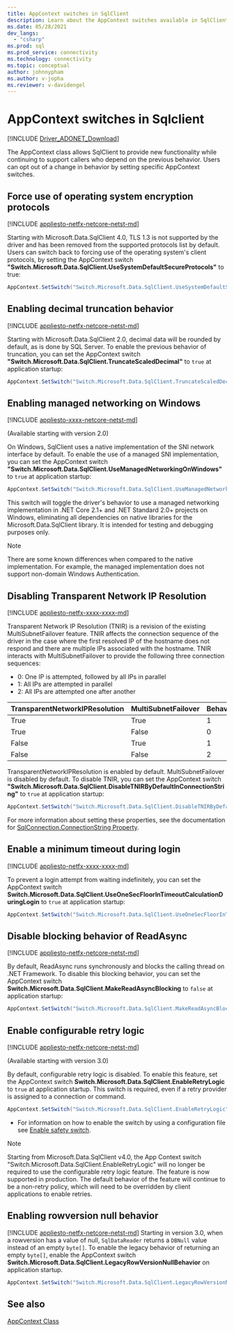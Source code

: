 ```yaml
---
title: AppContext switches in SqlClient
description: Learn about the AppContext switches available in SqlClient and how to use them to modify some default behaviors.
ms.date: 05/28/2021
dev_langs: 
  - "csharp"
ms.prod: sql
ms.prod_service: connectivity
ms.technology: connectivity
ms.topic: conceptual
author: johnnypham
ms.author: v-jopha
ms.reviewer: v-davidengel
---
```

# AppContext switches in Sqlclient

[!INCLUDE [Driver_ADONET_Download](../../includes/driver_adonet_download.md)]

The AppContext class allows SqlClient to provide new functionality while continuing to support callers who depend on the previous behavior. Users can opt out of a change in behavior by setting specific AppContext switches.

## Force use of operating system encryption protocols

[!INCLUDE [appliesto-netfx-netcore-netst-md](../../includes/appliesto-netfx-netcore-netst-md.md)]

Starting with Microsoft.Data.SqlClient 4.0, TLS 1.3 is not supported by the driver and has been removed from the supported protocols list by default. Users can switch back to forcing use of the operating system's client protocols, by setting the AppContext switch **"Switch.Microsoft.Data.SqlClient.UseSystemDefaultSecureProtocols"** to true:

```csharp
AppContext.SetSwitch("Switch.Microsoft.Data.SqlClient.UseSystemDefaultSecureProtocols", true);
```
## Enabling decimal truncation behavior

[!INCLUDE [appliesto-netfx-netcore-netst-md](../../includes/appliesto-netfx-netcore-netst-md.md)]

Starting with Microsoft.Data.SqlClient 2.0, decimal data will be rounded by default, as is done by SQL Server. To enable the previous behavior of truncation, you can set the AppContext switch **"Switch.Microsoft.Data.SqlClient.TruncateScaledDecimal"** to `true` at application startup:

```csharp
AppContext.SetSwitch("Switch.Microsoft.Data.SqlClient.TruncateScaledDecimal", true);
```

## Enabling managed networking on Windows

[!INCLUDE [appliesto-xxxx-netcore-netst-md](../../includes/appliesto-xxxx-netcore-netst-md.md)]

(Available starting with version 2.0)

On Windows, SqlClient uses a native implementation of the SNI network interface by default. To enable the use of a managed SNI implementation, you can set the AppContext switch **"Switch.Microsoft.Data.SqlClient.UseManagedNetworkingOnWindows"** to `true` at application startup:

```csharp
AppContext.SetSwitch("Switch.Microsoft.Data.SqlClient.UseManagedNetworkingOnWindows", true);
```

This switch will toggle the driver's behavior to use a managed networking implementation in .NET Core 2.1+ and .NET Standard 2.0+ projects on Windows, eliminating all dependencies on native libraries for the Microsoft.Data.SqlClient library. It is intended for testing and debugging purposes only.

> [!NOTE]
> There are some known differences when compared to the native implementation. For example, the managed implementation does not support non-domain Windows Authentication.

## Disabling Transparent Network IP Resolution

[!INCLUDE [appliesto-netfx-xxxx-xxxx-md](../../includes/appliesto-netfx-xxxx-xxxx-md.md)]

Transparent Network IP Resolution (TNIR) is a revision of the existing MultiSubnetFailover feature. TNIR affects the connection sequence of the driver in the case where the first resolved IP of the hostname does not respond and there are multiple IPs associated with the hostname. TNIR interacts with MultiSubnetFailover to provide the following three connection sequences:

* 0: One IP is attempted, followed by all IPs in parallel
* 1: All IPs are attempted in parallel
* 2: All IPs are attempted one after another

|TransparentNetworkIPResolution|MultiSubnetFailover|Behavior|
|--------|--------|--------|
|True|True|1|
|True|False|0|
|False|True|1|
|False|False|2|

TransparentNetworkIPResolution is enabled by default. MultiSubnetFailover is disabled by default. To disable TNIR, you can set the AppContext switch **"Switch.Microsoft.Data.SqlClient.DisableTNIRByDefaultInConnectionString"** to `true` at application startup:

```csharp
AppContext.SetSwitch("Switch.Microsoft.Data.SqlClient.DisableTNIRByDefaultInConnectionString", true);
```

For more information about setting these properties, see the documentation for [SqlConnection.ConnectionString Property](/dotnet/api/microsoft.data.sqlclient.sqlconnection.connectionstring).

## Enable a minimum timeout during login

[!INCLUDE [appliesto-netfx-xxxx-xxxx-md](../../includes/appliesto-netfx-xxxx-xxxx-md.md)]

To prevent a login attempt from waiting indefinitely, you can set the AppContext switch **Switch.Microsoft.Data.SqlClient.UseOneSecFloorInTimeoutCalculationDuringLogin** to `true` at application startup:

```csharp
AppContext.SetSwitch("Switch.Microsoft.Data.SqlClient.UseOneSecFloorInTimeoutCalculationDuringLogin", false);
```

## Disable blocking behavior of ReadAsync

[!INCLUDE [appliesto-netfx-netcore-netst-md](../../includes/appliesto-netfx-netcore-netst-md.md)]

By default, ReadAsync runs synchronously and blocks the calling thread on .NET Framework. To disable this blocking behavior, you can set the AppContext switch **Switch.Microsoft.Data.SqlClient.MakeReadAsyncBlocking** to `false` at application startup:

```csharp
AppContext.SetSwitch("Switch.Microsoft.Data.SqlClient.MakeReadAsyncBlocking", false);
```

## Enable configurable retry logic

[!INCLUDE [appliesto-netfx-netcore-netst-md](../../includes/appliesto-netfx-netcore-netst-md.md)]

(Available starting with version 3.0)

By default, configurable retry logic is disabled. To enable this feature, set the AppContext switch **Switch.Microsoft.Data.SqlClient.EnableRetryLogic** to `true` at application startup. This switch is required, even if a retry provider is assigned to a connection or command.

```csharp
AppContext.SetSwitch("Switch.Microsoft.Data.SqlClient.EnableRetryLogic", true);
```

* For information on how to enable the switch by using a configuration file see [Enable safety switch](configurable-retry-logic-config-file-sqlclient.md#enable-safety-switch).

> [!NOTE]
> Starting from Microsoft.Data.SqlClient v4.0, the App Context switch "Switch.Microsoft.Data.SqlClient.EnableRetryLogic" will no longer be required to use the configurable retry logic feature. The feature is now supported in production. The default behavior of the feature will continue to be a non-retry policy, which will need to be overridden by client applications to enable retries.

## Enabling rowversion null behavior

[!INCLUDE [appliesto-netfx-netcore-netst-md](../../includes/appliesto-netfx-netcore-netst-md.md)]
Starting in version 3.0, when a rowversion has a value of null, `SqlDataReader` returns a `DBNull` value instead of an empty `byte[]`. To enable the legacy behavior of returning an empty `byte[]`, enable the AppContext switch **Switch.Microsoft.Data.SqlClient.LegacyRowVersionNullBehavior** on application startup.

```csharp
AppContext.SetSwitch("Switch.Microsoft.Data.SqlClient.LegacyRowVersionNullBehavior", true);
```

## See also

[AppContext Class](/dotnet/api/system.appcontext?view=netcore-3.1&preserve-view=true)
